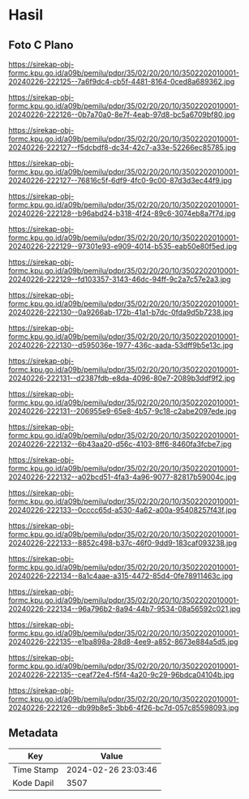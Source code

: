 # Hasil

## Foto C Plano

https://sirekap-obj-formc.kpu.go.id/a09b/pemilu/pdpr/35/02/20/20/10/3502202010001-20240226-222125--7a6f9dc4-cb5f-4481-8164-0ced8a689362.jpg

https://sirekap-obj-formc.kpu.go.id/a09b/pemilu/pdpr/35/02/20/20/10/3502202010001-20240226-222126--0b7a70a0-8e7f-4eab-97d8-bc5a6709bf80.jpg

https://sirekap-obj-formc.kpu.go.id/a09b/pemilu/pdpr/35/02/20/20/10/3502202010001-20240226-222127--f5dcbdf8-dc34-42c7-a33e-52266ec85785.jpg

https://sirekap-obj-formc.kpu.go.id/a09b/pemilu/pdpr/35/02/20/20/10/3502202010001-20240226-222127--76816c5f-6df9-4fc0-9c00-87d3d3ec44f9.jpg

https://sirekap-obj-formc.kpu.go.id/a09b/pemilu/pdpr/35/02/20/20/10/3502202010001-20240226-222128--b96abd24-b318-4f24-89c6-3074eb8a7f7d.jpg

https://sirekap-obj-formc.kpu.go.id/a09b/pemilu/pdpr/35/02/20/20/10/3502202010001-20240226-222129--97301e93-e909-4014-b535-eab50e80f5ed.jpg

https://sirekap-obj-formc.kpu.go.id/a09b/pemilu/pdpr/35/02/20/20/10/3502202010001-20240226-222129--fd103357-3143-46dc-94ff-9c2a7c57e2a3.jpg

https://sirekap-obj-formc.kpu.go.id/a09b/pemilu/pdpr/35/02/20/20/10/3502202010001-20240226-222130--0a9266ab-172b-41a1-b7dc-0fda9d5b7238.jpg

https://sirekap-obj-formc.kpu.go.id/a09b/pemilu/pdpr/35/02/20/20/10/3502202010001-20240226-222130--d595036e-1977-436c-aada-53dff9b5e13c.jpg

https://sirekap-obj-formc.kpu.go.id/a09b/pemilu/pdpr/35/02/20/20/10/3502202010001-20240226-222131--d2387fdb-e8da-4096-80e7-2089b3ddf9f2.jpg

https://sirekap-obj-formc.kpu.go.id/a09b/pemilu/pdpr/35/02/20/20/10/3502202010001-20240226-222131--206955e9-65e8-4b57-9c18-c2abe2097ede.jpg

https://sirekap-obj-formc.kpu.go.id/a09b/pemilu/pdpr/35/02/20/20/10/3502202010001-20240226-222132--6b43aa20-d56c-4103-8ff6-8460fa3fcbe7.jpg

https://sirekap-obj-formc.kpu.go.id/a09b/pemilu/pdpr/35/02/20/20/10/3502202010001-20240226-222132--a02bcd51-4fa3-4a96-9077-82817b59004c.jpg

https://sirekap-obj-formc.kpu.go.id/a09b/pemilu/pdpr/35/02/20/20/10/3502202010001-20240226-222133--0cccc65d-a530-4a62-a00a-95408257f43f.jpg

https://sirekap-obj-formc.kpu.go.id/a09b/pemilu/pdpr/35/02/20/20/10/3502202010001-20240226-222133--8852c498-b37c-46f0-9dd9-183caf093238.jpg

https://sirekap-obj-formc.kpu.go.id/a09b/pemilu/pdpr/35/02/20/20/10/3502202010001-20240226-222134--8a1c4aae-a315-4472-85d4-0fe78911463c.jpg

https://sirekap-obj-formc.kpu.go.id/a09b/pemilu/pdpr/35/02/20/20/10/3502202010001-20240226-222134--96a796b2-8a94-44b7-9534-08a56592c021.jpg

https://sirekap-obj-formc.kpu.go.id/a09b/pemilu/pdpr/35/02/20/20/10/3502202010001-20240226-222135--e1ba898a-28d8-4ee9-a852-8673e884a5d5.jpg

https://sirekap-obj-formc.kpu.go.id/a09b/pemilu/pdpr/35/02/20/20/10/3502202010001-20240226-222135--ceaf72e4-f5f4-4a20-9c29-96bdca04104b.jpg

https://sirekap-obj-formc.kpu.go.id/a09b/pemilu/pdpr/35/02/20/20/10/3502202010001-20240226-222126--db99b8e5-3bb6-4f26-bc7d-057c85598093.jpg


## Metadata

| Key        | Value               |
| ---------- | ------------------- |
| Time Stamp | 2024-02-26 23:03:46 |
| Kode Dapil | 3507                |



